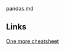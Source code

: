pandas.md


## Links
[One more cheatsheet](https://github.com/pandas-dev/pandas/blob/master/doc/cheatsheet/Pandas_Cheat_Sheet.pdf)